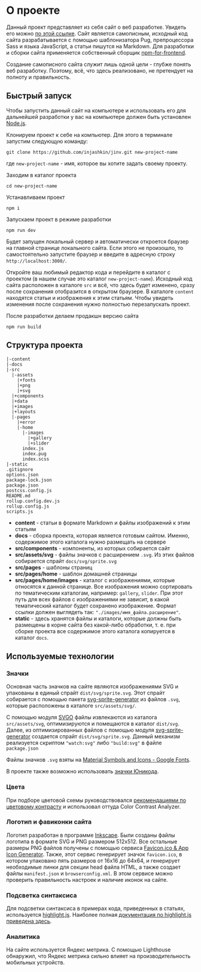 # О проекте

Данный проект представляет из себя сайт о веб разработке. Увидеть его можно [по этой ссылке](https://jinv.ru/). Сайт является самописным, исходный код сайта разрабатывается с помощью шаблонизатора Pug, препроцессора Sass и языка JavaScript, а статьи пишутся на Markdown. Для разработки и сборки сайта применяется собственный сборщик [npm-for-frontend](https://github.com/injashkin/npm-for-frontend).

Создание самописного сайта служит лишь одной цели - глубже понять веб разработку. Поэтому, всё, что здесь реализовано, не претендует на полноту и правильность.

## Быстрый запуск

Чтобы запустить данный сайт на компьютере и использовать его для дальнейшей разработки у вас на компьютере должен быть установлен [Node.js](https://nodejs.org/).

Клонируем проект к себе на компьютер. Для этого в терминале запустим следующую команду:

```
git clone https://github.com/injashkin/jinv.git new-project-name
```

где `new-project-name` - имя, которое вы хотите задать своему проекту.

Заходим в каталог проекта

```
cd new-project-name
```

Устанавливаем проект

```
npm i
```

Запускаем проект в режиме разработки

```
npm run dev
```

Будет запущен локальный сервер и автоматически откроется браузер на главной странице локального сайта. Если этого не произошло, то самостоятельно запустите браузер и введите в адресную строку `http://localhost:3000/`.

Откройте ваш любимый редактор кода и перейдите в каталог с проектом (в нашем случае это каталог `new-project-name`). Исходный код сайта расположен в каталоге `src` и всё, что здесь будет изменено, сразу после сохранения отобразится в открытом браузере. В каталоге `content` находятся статьи и изображения к этим статьям. Чтобы увидеть изменения после сохранения нужно полностью перезапускать проект.

После разработки делаем продакшн версию сайта

```
npm run build
```

## Структура проекта

```
|-content
|-docs
|-src
  |-assets
    |+fonts
    |+png
    |+svg
  |+components
  |+data
  |+images
  |+layouts
  |-pages
    |+error
    |-home
      |-images
        |+gallery
        |+slider
      index.js
      index.pug
      index.scss
|-static
.gitignore
options.json
package-lock.json
package.json
postcss.config.js
README.md
rollup.config.dev.js
rollup.config.js
scripts.js
```

- **content** - статьи в формате Markdown и файлы изображений к этим статьям
- **docs** - сборка проекта, которая является готовым сайтом. Именно, содержимое этого каталога нужно размещать на сервере
- **src/components** - компоненты, из которых собирается сайт
- **src/assets/svg** - файлы значков с расширением `.svg`. Из этих файлов собирается спрайт `docs/svg/sprite.svg`
- **src/pages** - шаблоны страниц
- **src/pages/home** - шаблон домашней страницы
- **src/pages/home/images** - каталог с изображениями, которые относятся к данной странице. Все изображения можно сортировать по тематическим каталогам, например: `gallery`, `slider`. При этот путь для всех файлов с изображениями не зависит, в какой тематический каталог будет сохранено изображение. Формат ссылки должен выглядеть так: `"./images/имя_файла.расширение"`.
- **static** - здесь хранятся файлы и каталоги, которые должны быть размещены в корне сайта без какой-либо обработки, т. е. при сборке проекта все содержимое этого каталога копируется в каталог `docs`.

## Используемые технологии

### Значки

Основная часть значков на сайте являются изображениями SVG и упакованы в единый спрайт `dist/svg/sprite.svg`. Этот спрайт собирается с помощью пакета [svg-sprite-generator](https://www.npmjs.com/package/svg-sprite-generator) из файлов `.svg`, которые расположены в каталоге `src/assets/svg/`.

С помощью модуля [SVGO](https://www.npmjs.com/package/svgo) файлы извлекаются из каталога `src/assets/svg`, оптимизируются и помещаются в каталог `dist/svg`. Далее, из оптимизированных файлов с помощью модуля [svg-sprite-generator](https://www.npmjs.com/package/svg-sprite-generator) создается спрайт `dist/svg/sprite.svg`. Данный механизм реализуется скриптом `"watch:svg"` либо `"build:svg"` в файле `package.json`

Файлы значков `.svg` взяты на [Material Symbols and Icons - Google Fonts](https://fonts.google.com/icons?icon.set=Material+Icons).

В проекте также возможно использовать [значки Юникода](https://unicode-table.com/ru/).

### Цвета

При подборе цветовой схемы руководствовался [рекомендациями по цветовому контрасту](https://dequeuniversity.com/rules/axe/4.4/color-contrast) и использовал оттуда Color Contrast Analyzer.

### Логотип и фавиконки сайта

Логотип разработан в программе [Inkscape](https://inkscape.org/ru/). Были созданы файлы логотипа в формате SVG и PNG размером 512х512. Все остальные размеры PNG файлов получены с помощью сервиса [Favicon.ico & App Icon Generator](https://www.favicon-generator.org/). Также, этот сервис генерирует значок `favicon.ico`, в котором упаковано пять размеров от 16х16 до 64х64, и генерирует необходимые линки для секции head файла HTML, а также создает файлы `manifest.json` и `browserconfig.xml`. В этом сервисе можно проверить правильность настроек и наличие иконок на сайте.

### Подсветка синтаксиса

Для подсветки синтаксиса в примерах кода, приведенных в статьях, используется [highlight.js](https://www.npmjs.com/package/highlight.js#importing-the-library). Наиболее полная [документация по highlight.js приведена здесь](https://highlightjs.readthedocs.io/en/latest/index.html#).

### Аналитика

На сайте используется Яндекс метрика. С помощью Lighthouse обнаружил, что Яндекс метрика сильно влияет на производительность мобильных устройств.
